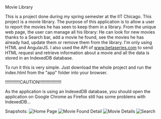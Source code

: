 Movie Library

This is a project done during my spring semester at the IIT Chicago. This project is a movie library. The purpose of this application is to allow a user to report the movies he has seen to keep them in a library. From the unique web page, the user can manage all his library: He can look for new movies thanks to a Search bar, add a movie he found, see the movies he has already had, update them or remove them from the library. I'm only using HTML and AngularJS. I also used the API of www.betaseries.com to send HTML request and retrieve information about a movie and all the data is stored in an IndexedDB database.

To run it this is very simple. Just download the whole project and run the index.html from the "app" folder into your browser.

!!!!!!!!!!!!CAUTION!!!!!!!!!!!!!!!!!!

As the application is using an IndexedDB database, you should open the application on Google Chrome as Firefox still has some problems with IndexedDB...

Snapshots: 
![Home Page](https://cloud.githubusercontent.com/assets/16949791/17259363/ce1c809e-5590-11e6-81c5-89b2d0fbb702.PNG)
![Movie Found Detail](https://cloud.githubusercontent.com/assets/16949791/17259367/d08b1c50-5590-11e6-88fe-47cf92addfd7.PNG)
![Movie Details](https://cloud.githubusercontent.com/assets/16949791/17259373/d2949774-5590-11e6-9082-57518c34ae62.PNG)
![Search](https://cloud.githubusercontent.com/assets/16949791/17259383/d75e2e6e-5590-11e6-8064-93990e2d96ea.PNG)

